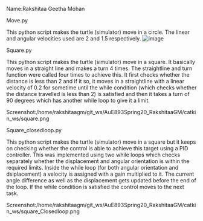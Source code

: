 Name:Rakshitaa Geetha Mohan

Move.py

This python script makes the turtle (simulator) move in a circle. The linear and angular velocities used are 2 and 1.5 respectively. 
![image](https://user-images.githubusercontent.com/59737146/118004315-595fc380-b317-11eb-9bee-270528be587f.png)

Square.py

This python script makes the turtle (simulator) move in a square. It basically moves in a straight line and makes a turn 4 times.
The straightline and turn function were called four times to achieve this. It first checks whether the distance is less than 2 and if 
it so, it moves in a straightline with a linear velocity of 0.2 for sometime until the while condition (which checks whether the 
distance travelled is less than 2) is satisfied and then it takes a turn of 90 degrees which has another while loop to give it a limit.

Screenshot:/home/rakshitaagm/git_ws/AuE893Spring20_RakshitaaGM/catkin_ws/square.png

Square_closedloop.py

This python script makes the turtle (simulator) move in a square but it keeps on checking whether the control is able to achieve this target
using a PID controller. This was implemented using two while loops which checks separately whether the displacement and angular orientation is within
the required limits. Inside the while loop (for both angular orientation and dsiplacement) a velocity is assigned with a gain multiplied to it. The  current angle difference as well as the 
displacement gets updated before the end of the loop. If the while condition is satisfied the control moves to the next task.

Screenshot:/home/rakshitaagm/git_ws/AuE893Spring20_RakshitaaGM/catkin_ws/square_Closedloop.png


